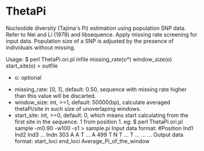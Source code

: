 # ThetaPi
Nucleotide diversity (Tajima's Pi) estimation using population SNP data. Refer to Nei and Li (1979) and libsequence.
Apply missing rate screening for input data. Population size of a SNP is adjusted by the presence of individuals without missing.


Usage: $ perl ThetaPi.ori.pl infile missing_rate(o*) window_size(o) start_site(o) > outfile
   * o: optional
   - missing_rate: [0, 1], default: 0.50, sequence with missing rate higher than this value will be discarted.
   - window_size: int, >=1, default: 50000(bp), calculate averaged thetaPi/site in such size of unoverlaping windows.
   - start_site: int, >=0, default: 0, which means start calculating from the first site in the sequence. 1 from position 1.
eg: \$ perl ThetaPi.ori.pl sample -m0.90 -w100 -s1 > sample.pi
Input data format:
   #Position Ind1 Ind2 Ind3 ... Indn
   303 A A T ... A
   499 T N T ... T
   ... ...
   ...
 Output data format: start_loci end_loci Average_Pi_of_the_window

